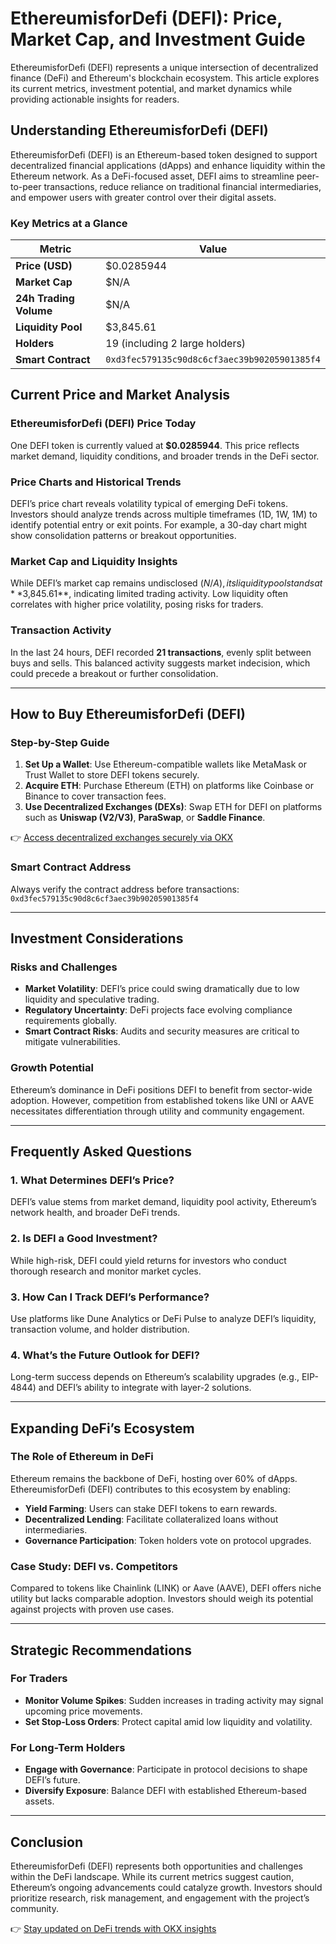 # EthereumisforDefi (DEFI): Price, Market Cap, and Investment Guide  

EthereumisforDefi (DEFI) represents a unique intersection of decentralized finance (DeFi) and Ethereum's blockchain ecosystem. This article explores its current metrics, investment potential, and market dynamics while providing actionable insights for readers.  

## Understanding EthereumisforDefi (DEFI)  

EthereumisforDefi (DEFI) is an Ethereum-based token designed to support decentralized financial applications (dApps) and enhance liquidity within the Ethereum network. As a DeFi-focused asset, DEFI aims to streamline peer-to-peer transactions, reduce reliance on traditional financial intermediaries, and empower users with greater control over their digital assets.  

### Key Metrics at a Glance  
| Metric                | Value                          |  
|-----------------------|--------------------------------|  
| **Price (USD)**       | $0.0285944                     |  
| **Market Cap**        | $N/A                           |  
| **24h Trading Volume**| $N/A                           |  
| **Liquidity Pool**    | $3,845.61                      |  
| **Holders**           | 19 (including 2 large holders) |  
| **Smart Contract**    | `0xd3fec579135c90d8c6cf3aec39b90205901385f4` |  

## Current Price and Market Analysis  

### EthereumisforDefi (DEFI) Price Today  
One DEFI token is currently valued at **$0.0285944**. This price reflects market demand, liquidity conditions, and broader trends in the DeFi sector.  

### Price Charts and Historical Trends  
DEFI’s price chart reveals volatility typical of emerging DeFi tokens. Investors should analyze trends across multiple timeframes (1D, 1W, 1M) to identify potential entry or exit points. For example, a 30-day chart might show consolidation patterns or breakout opportunities.  

### Market Cap and Liquidity Insights  
While DEFI’s market cap remains undisclosed ($N/A), its liquidity pool stands at **$3,845.61**, indicating limited trading activity. Low liquidity often correlates with higher price volatility, posing risks for traders.  

### Transaction Activity  
In the last 24 hours, DEFI recorded **21 transactions**, evenly split between buys and sells. This balanced activity suggests market indecision, which could precede a breakout or further consolidation.  

---

## How to Buy EthereumisforDefi (DEFI)  

### Step-by-Step Guide  
1. **Set Up a Wallet**: Use Ethereum-compatible wallets like MetaMask or Trust Wallet to store DEFI tokens securely.  
2. **Acquire ETH**: Purchase Ethereum (ETH) on platforms like Coinbase or Binance to cover transaction fees.  
3. **Use Decentralized Exchanges (DEXs)**: Swap ETH for DEFI on platforms such as **Uniswap (V2/V3)**, **ParaSwap**, or **Saddle Finance**.  

👉 [Access decentralized exchanges securely via OKX](https://bit.ly/okx-bonus)  

### Smart Contract Address  
Always verify the contract address before transactions:  
`0xd3fec579135c90d8c6cf3aec39b90205901385f4`  

---

## Investment Considerations  

### Risks and Challenges  
- **Market Volatility**: DEFI’s price could swing dramatically due to low liquidity and speculative trading.  
- **Regulatory Uncertainty**: DeFi projects face evolving compliance requirements globally.  
- **Smart Contract Risks**: Audits and security measures are critical to mitigate vulnerabilities.  

### Growth Potential  
Ethereum’s dominance in DeFi positions DEFI to benefit from sector-wide adoption. However, competition from established tokens like UNI or AAVE necessitates differentiation through utility and community engagement.  

---

## Frequently Asked Questions  

### **1. What Determines DEFI’s Price?**  
DEFI’s value stems from market demand, liquidity pool activity, Ethereum’s network health, and broader DeFi trends.  

### **2. Is DEFI a Good Investment?**  
While high-risk, DEFI could yield returns for investors who conduct thorough research and monitor market cycles.  

### **3. How Can I Track DEFI’s Performance?**  
Use platforms like Dune Analytics or DeFi Pulse to analyze DEFI’s liquidity, transaction volume, and holder distribution.  

### **4. What’s the Future Outlook for DEFI?**  
Long-term success depends on Ethereum’s scalability upgrades (e.g., EIP-4844) and DEFI’s ability to integrate with layer-2 solutions.  

---

## Expanding DeFi’s Ecosystem  

### The Role of Ethereum in DeFi  
Ethereum remains the backbone of DeFi, hosting over 60% of dApps. EthereumisforDefi (DEFI) contributes to this ecosystem by enabling:  
- **Yield Farming**: Users can stake DEFI tokens to earn rewards.  
- **Decentralized Lending**: Facilitate collateralized loans without intermediaries.  
- **Governance Participation**: Token holders vote on protocol upgrades.  

### Case Study: DEFI vs. Competitors  
Compared to tokens like Chainlink (LINK) or Aave (AAVE), DEFI offers niche utility but lacks comparable adoption. Investors should weigh its potential against projects with proven use cases.  

---

## Strategic Recommendations  

### For Traders  
- **Monitor Volume Spikes**: Sudden increases in trading activity may signal upcoming price movements.  
- **Set Stop-Loss Orders**: Protect capital amid low liquidity and volatility.  

### For Long-Term Holders  
- **Engage with Governance**: Participate in protocol decisions to shape DEFI’s future.  
- **Diversify Exposure**: Balance DEFI with established Ethereum-based assets.  

---

## Conclusion  

EthereumisforDefi (DEFI) represents both opportunities and challenges within the DeFi landscape. While its current metrics suggest caution, Ethereum’s ongoing advancements could catalyze growth. Investors should prioritize research, risk management, and engagement with the project’s community.  

👉 [Stay updated on DeFi trends with OKX insights](https://bit.ly/okx-bonus)  
